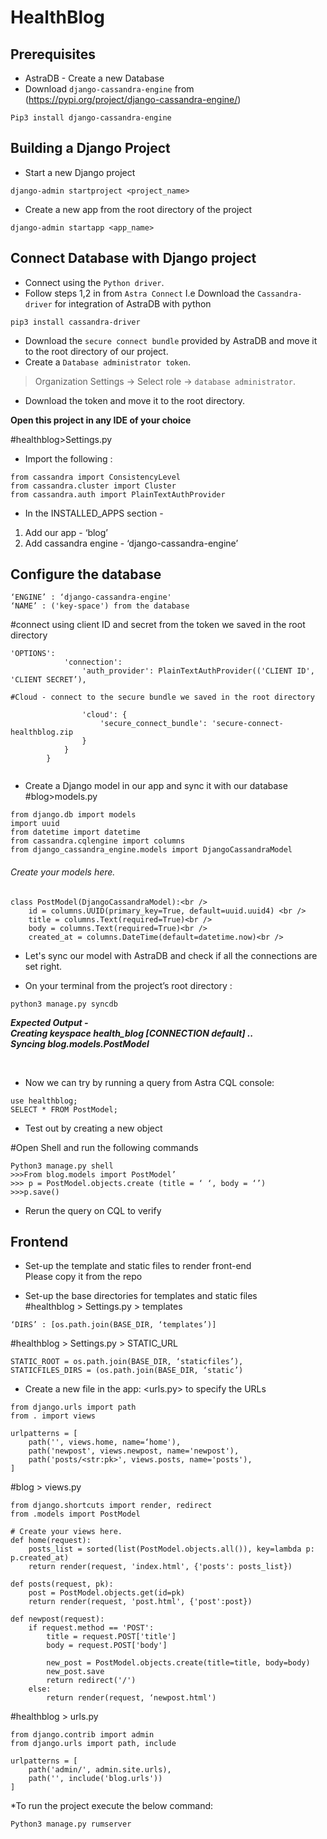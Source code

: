 # HealthBlog
## Prerequisites<br />
* AstraDB - Create a new Database 
* Download `django-cassandra-engine` from (https://pypi.org/project/django-cassandra-engine/)   
```
Pip3 install django-cassandra-engine
```

## Building a Django Project<br />
* Start a new Django project 
```
django-admin startproject <project_name>
```
* Create a new app from the root directory of the project 
```
django-admin startapp <app_name>
```

## Connect Database with Django project<br />
* Connect using the `Python driver`. <br />
* Follow steps 1,2 in from `Astra Connect` I.e Download the `Cassandra-driver` for integration of AstraDB with python 
```
pip3 install cassandra-driver
```
* Download the `secure connect bundle` provided by AstraDB and move it to the root directory of our project.<br />
* Create a `Database administrator token`. <br />
>Organization Settings -> Select role -> `database administrator`.<br />
* Download the token and move it to the root directory.<br />


**Open this project in any IDE of your choice** 
<br />

#healthblog>Settings.py<br />

* Import the following :<br />

```
from cassandra import ConsistencyLevel
from cassandra.cluster import Cluster
from cassandra.auth import PlainTextAuthProvider
```



* In the INSTALLED_APPS section - <br />
1. Add our app - ‘blog’<br />
2. Add cassandra engine - ‘django-cassandra-engine’<br />

## Configure the database<br />

```
‘ENGINE’ : ‘django-cassandra-engine'
‘NAME’ : ('key-space') from the database
```

#connect using client ID and secret from the token we saved in the root directory

```
'OPTIONS': 
            'connection':	    
                'auth_provider': PlainTextAuthProvider(('CLIENT ID', 'CLIENT SECRET’),
				
#Cloud - connect to the secure bundle we saved in the root directory

                'cloud': {
                    'secure_connect_bundle': 'secure-connect-healthblog.zip
                }
            }   
        }
	
```

* Create a Django model in our app and sync it with our database<br />
#blog>models.py

```
from django.db import models
import uuid 
from datetime import datetime
from cassandra.cqlengine import columns
from django_cassandra_engine.models import DjangoCassandraModel
```

###### Create your models here.<br />
```
class PostModel(DjangoCassandraModel):<br />
    id = columns.UUID(primary_key=True, default=uuid.uuid4) <br />
    title = columns.Text(required=True)<br />
    body = columns.Text(required=True)<br />
    created_at = columns.DateTime(default=datetime.now)<br />
```
    

* Let's sync our model with AstraDB and check if all the connections are set right.<br />

* On your terminal from the project’s root directory : 

 ```
 python3 manage.py syncdb
 ```
 ***Expected Output - 
 <br />
 Creating keyspace health_blog [CONNECTION default] ..
	<br />
    Syncing blog.models.PostModel***


<br />

* Now we can try by running a query from Astra CQL console: <br />

```
use healthblog;
SELECT * FROM PostModel;
```

* Test out by creating a new object

#Open Shell and run the following commands

```
Python3 manage.py shell
>>>From blog.models import PostModel’
>>> p = PostModel.objects.create (title = ‘ ‘, body = ‘’)
>>>p.save()
```

* Rerun the query on CQL to verify

## Frontend

* Set-up the template and static files to render front-end <br />
  Please copy it from the repo <br />



* Set-up the base directories for templates and static files <br />
#healthblog > Settings.py > templates
```
‘DIRS’ : [os.path.join(BASE_DIR, ‘templates’)]
```
#healthblog > Settings.py > STATIC_URL

```
STATIC_ROOT = os.path.join(BASE_DIR, ‘staticfiles’),
STATICFILES_DIRS = (os.path.join(BASE_DIR, ‘static’)
```

* Create a new file in the app: <urls.py> to specify the URLs <br />

```
from django.urls import path
from . import views

urlpatterns = [
    path('', views.home, name=‘home'),  
    path('newpost', views.newpost, name='newpost'),
    path('posts/<str:pk>', views.posts, name='posts'),
]
```

#blog > views.py

```
from django.shortcuts import render, redirect
from .models import PostModel

# Create your views here.
def home(request):
    posts_list = sorted(list(PostModel.objects.all()), key=lambda p: p.created_at)
    return render(request, 'index.html', {'posts': posts_list})

def posts(request, pk):
    post = PostModel.objects.get(id=pk)
    return render(request, 'post.html', {'post':post})

def newpost(request):
    if request.method == 'POST':
        title = request.POST['title']
        body = request.POST['body']

        new_post = PostModel.objects.create(title=title, body=body)
        new_post.save
        return redirect('/')
    else:
        return render(request, ‘newpost.html')
```

#healthblog > urls.py 
```
from django.contrib import admin
from django.urls import path, include

urlpatterns = [
    path('admin/', admin.site.urls),
    path('', include('blog.urls'))
]
```

*To run the project execute the below command:
```
Python3 manage.py rumserver
```







